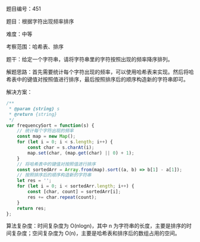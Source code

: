 题目编号：451

题目：根据字符出现频率排序

难度：中等

考察范围：哈希表、排序

题干：给定一个字符串，请将字符串里的字符按照出现的频率降序排列。

解题思路：首先需要统计每个字符出现的频率，可以使用哈希表来实现。然后将哈希表中的键值对按照值进行排序，最后按照排序后的顺序构造新的字符串即可。

解决方案：

```javascript
/**
 * @param {string} s
 * @return {string}
 */
var frequencySort = function(s) {
    // 统计每个字符出现的频率
    const map = new Map();
    for (let i = 0; i < s.length; i++) {
        const char = s.charAt(i);
        map.set(char, (map.get(char) || 0) + 1);
    }
    // 将哈希表中的键值对按照值进行排序
    const sortedArr = Array.from(map).sort((a, b) => b[1] - a[1]);
    // 按照排序后的顺序构造新的字符串
    let res = '';
    for (let i = 0; i < sortedArr.length; i++) {
        const [char, count] = sortedArr[i];
        res += char.repeat(count);
    }
    return res;
};
```

算法复杂度：时间复杂度为 O(nlogn)，其中 n 为字符串的长度，主要是排序的时间复杂度；空间复杂度为 O(n)，主要是哈希表和排序后的数组占用的空间。
